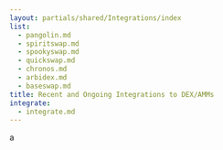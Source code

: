 ```yaml
---
layout: partials/shared/Integrations/index
list:
  - pangolin.md
  - spiritswap.md
  - spookyswap.md
  - quickswap.md
  - chronos.md
  - arbidex.md
  - baseswap.md
title: Recent and Ongoing Integrations to DEX/AMMs
integrate: 
  - integrate.md
---
```

a